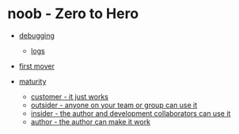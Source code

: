# noob - Zero to Hero

<!-- markdownlint-disable -->
<!--ts-->


* [debugging](debugging/README.md#debugging)
   * [logs](debugging/README.md#logs)

* [first mover](first-mover/README.md#first-mover)

* [maturity](maturity/README.md#maturity)
   * [customer - it just works](maturity/README.md#customer---it-just-works)
   * [outsider - anyone on your team or group can use it](maturity/README.md#outsider---anyone-on-your-team-or-group-can-use-it)
   * [insider - the author and development collaborators can use it](maturity/README.md#insider---the-author-and-development-collaborators-can-use-it)
   * [author - the author can make it work](maturity/README.md#author---the-author-can-make-it-work)

<!-- Created by https://github.com/ekalinin/github-markdown-toc -->
<!--te-->
<!-- markdownlint-enable  -->
